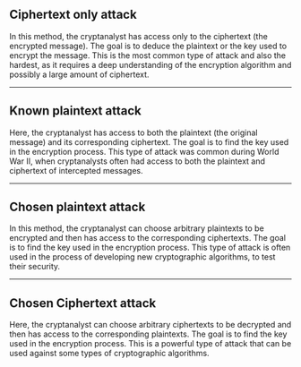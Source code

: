 ## Ciphertext only attack 
In this method, the cryptanalyst has access only to the ciphertext (the encrypted message). The goal is to deduce the plaintext or the key used to encrypt the message. This is the most common type of attack and also the hardest, as it requires a deep understanding of the encryption algorithm and possibly a large amount of ciphertext.

---

## Known plaintext attack
Here, the cryptanalyst has access to both the plaintext (the original message) and its corresponding ciphertext. The goal is to find the key used in the encryption process. This type of attack was common during World War II, when cryptanalysts often had access to both the plaintext and ciphertext of intercepted messages.

---

## Chosen plaintext attack
In this method, the cryptanalyst can choose arbitrary plaintexts to be encrypted and then has access to the corresponding ciphertexts. The goal is to find the key used in the encryption process. This type of attack is often used in the process of developing new cryptographic algorithms, to test their security.

---

## Chosen Ciphertext attack
Here, the cryptanalyst can choose arbitrary ciphertexts to be decrypted and then has access to the corresponding plaintexts. The goal is to find the key used in the encryption process. This is a powerful type of attack that can be used against some types of cryptographic algorithms.

